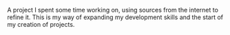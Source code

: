 A project I spent some time working on, using sources from the internet to refine it. This is my way of expanding my development skills and the start of my creation of projects.
